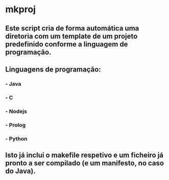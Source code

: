 # mkproj
## Este script cria de forma automática uma diretoria com um template de um projeto predefinido conforme a linguagem de programação.
## Linguagens de programação:
### - Java
### - C
### - Nodejs
### - Prolog
### - Python
## Isto já inclui o makefile respetivo e um ficheiro já pronto a ser compilado (e um manifesto, no caso do Java).
